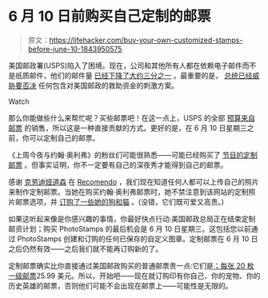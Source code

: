 # 6 月 10 日前购买自己定制的邮票

> 原文：<https://lifehacker.com/buy-your-own-customized-stamps-before-june-10-1843950575>

美国邮政署​(USPS)陷入了困境。现在，公司和其他所有人都在依赖电子邮件而不是纸质邮件，他们的邮件量 [已经下降了大约三分之一](https://lifehacker.com/how-you-can-support-the-usps-1842858486) 。最重要的是， [总统已经威胁要否决](https://www.reuters.com/article/us-health-coronavirus-trump-postalservic/trump-threatens-to-block-aid-for-us-postal-service-if-it-does-not-raise-prices-for-amazon-idUSKCN226367) 任何包含对美国邮政的救助资金的刺激方案。

Watch

那么你能做些什么来帮忙呢？买些邮票吧！在这一点上，USPS 的全部 [预算来自邮票](https://www.politifact.com/factchecks/2013/aug/09/jim-hightower/postal-service-which-operates-sales-stamps-last-ha/) 的销售，所以这是一种直接贡献的方式。更好的是，在 6 月 10 日星期三之前，你可以定制自己的邮票。

《上周今夜与约翰·奥利弗》的粉丝们可能很熟悉——可能已经购买了 [节目的定制邮票](https://photostamps.com/products/laststamptonight?utm_campaign=Recomendo&utm_medium=email&utm_source=Revue%20newsletter) 。但事实证明，你不一定要有自己的深夜秀才能得到自己的邮票。

感谢 [克劳迪娅道森](https://twitter.com/clauddaws?utm_campaign=Recomendo&utm_medium=email&utm_source=Revue%20newsletter) 在 [Recomendo](https://www.getrevue.co/profile/Recomendo/issues/50-life-changing-ideas-photo-stamps-exploratory-music-stream-253105) ，我们现在知道任何人都可以上传自己的照片来制作定制邮票。当她在购买约翰·奥利弗邮票时，她不禁注意到该网站的定制照片邮票选项，并 [订购了一些她的狗和猫](https://www.dropbox.com/s/nyjni596pzxluhu/petstamps.jpg?dl=0&utm_campaign=Recomendo&utm_medium=email&utm_source=Revue%20newsletter) 。(没错，它们既可爱又高贵。)

如果这听起来像是你感兴趣的事情，你最好快点行动:美国邮政总局正在结束定制邮资计划；购买 PhotoStamps 的最后机会是 6 月 10 日星期三。这包括您以前通过 PhotoStamps 创建和订购的任何已保存的自定义图章。定制邮票在 6 月 10 日之后仍然有效——之后我们就不能再订购新的了。

定制邮票确实比你直接通过美国邮政购买的普通邮票贵一点:它们是[；每张 20 枚一级邮票](https://photostamps.com/apps/customizeit)25.99 美元。所以，开始吧——现在就订购印有你自己、你的宠物、你的历史英雄的邮票，否则他们可能不会出现在邮票上——可能性是无限的。